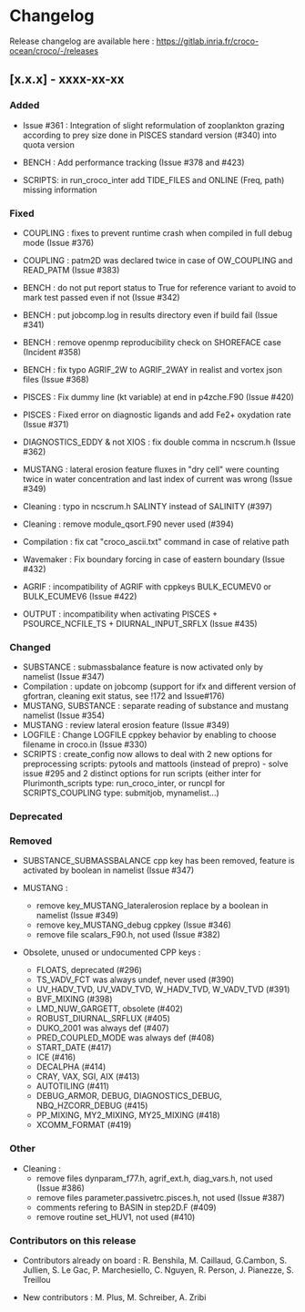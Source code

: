 # Changelog

Release changelog are available here : https://gitlab.inria.fr/croco-ocean/croco/-/releases

## [x.x.x] - xxxx-xx-xx

### Added
- Issue #361 : Integration of slight reformulation of zooplankton grazing 
  according to prey size done in PISCES standard version (#340) into quota version

- BENCH : Add performance tracking (Issue #378 and #423)

- SCRIPTS: in run_croco_inter add TIDE_FILES and ONLINE (Freq, path) missing information 

### Fixed

- COUPLING : fixes to prevent runtime crash when compiled in full debug mode (Issue #376)
- COUPLING : patm2D was declared twice in case of OW_COUPLING and READ_PATM (Issue #383)
- BENCH : do not put report status to True for reference variant to avoid
  to mark test passed even if not (Issue #342)
- BENCH : put jobcomp.log in results directory even if build fail (Issue #341)
- BENCH : remove openmp reproducibility check on SHOREFACE case (Incident #358)
- BENCH : fix typo AGRIF_2W to AGRIF_2WAY in realist and vortex json files (Issue #368)

- PISCES : Fix dummy line (kt variable) at end in p4zche.F90  (Issue #420)
- PISCES : Fixed error on diagnostic ligands and add Fe2+ oxydation rate (Issue #371)

- DIAGNOSTICS_EDDY & not XIOS : fix double comma in ncscrum.h (Issue #362)

- MUSTANG : lateral erosion feature fluxes in "dry cell" were counting twice in 
  water concentration and last index of current was wrong (Issue #349)

- Cleaning : typo in ncscrum.h SALINTY instead of SALINITY (#397)
- Cleaning : remove module_qsort.F90 never used            (#394)

- Compilation : fix cat "croco_ascii.txt" command in case of relative path

- Wavemaker : Fix boundary forcing in case of eastern boundary (Issue #432)

- AGRIF : incompatibility of AGRIF with cppkeys
  BULK_ECUMEV0 or BULK_ECUMEV6 (Issue #422)

- OUTPUT : incompatibility when activating 
  PISCES + PSOURCE_NCFILE_TS + DIURNAL_INPUT_SRFLX (Issue #435)

### Changed

- SUBSTANCE : submassbalance feature is now activated only by namelist
  (Issue #347)
- Compilation : update on jobcomp (support for ifx and different version of gfortran, 
  cleaning exit status, see !172 and Issue#176)
- MUSTANG, SUBSTANCE : separate reading of substance and mustang
  namelist (Issue #354)
- MUSTANG : review lateral erosion feature (Issue #349)
- LOGFILE : Change LOGFILE cppkey behavior by enabling to choose filename in
  croco.in (Issue #330)
- SCRIPTS : create_config now allows to deal with 2 new options for preprocessing scripts: 
            pytools and mattools (instead of prepro) - solve issue #295 
            and 2 distinct options for run scripts (either inter for Plurimonth_scripts type: 
            run_croco_inter, or runcpl for SCRIPTS_COUPLING type: submitjob, mynamelist...)

### Deprecated


### Removed


- SUBSTANCE_SUBMASSBALANCE cpp key has been removed, feature is activated 
  by boolean in namelist (Issue #347)
- MUSTANG : 
  - remove key_MUSTANG_lateralerosion replace by a boolean in 
    namelist (Issue #349)
  - remove key_MUSTANG_debug cppkey (Issue #346)
  - remove file scalars_F90.h, not used (Issue #382)

- Obsolete, unused or undocumented CPP keys : 
  - FLOATS, deprecated (#296)
  - TS_VADV_FCT was always undef, never used (#390)
  - UV_HADV_TVD, UV_VADV_TVD, W_HADV_TVD, W_VADV_TVD (#391)
  - BVF_MIXING (#398)
  - LMD_NUW_GARGETT, obsolete (#402)
  - ROBUST_DIURNAL_SRFLUX (#405)
  - DUKO_2001 was always def (#407)
  - PRED_COUPLED_MODE was always def (#408) 
  - START_DATE (#417)
  - ICE (#416)
  - DECALPHA (#414)
  - CRAY, VAX, SGI, AIX (#413)
  - AUTOTILING (#411)
  - DEBUG_ARMOR, DEBUG, DIAGNOSTICS_DEBUG, NBQ_HZCORR_DEBUG (#415)
  - PP_MIXING, MY2_MIXING, MY25_MIXING (#418)
  - XCOMM_FORMAT (#419)

### Other

- Cleaning :
  - remove files dynparam_f77.h, agrif_ext.h, diag_vars.h, not used (Issue #386)
  - remove files parameter.passivetrc.pisces.h, not used (Issue #387)
  - comments refering to BASIN in step2D.F (#409)
  - remove routine set_HUV1, not used (#410)


### Contributors on this release

- Contributors already on board : 
  R. Benshila, M. Caillaud, G.Cambon, S. Jullien, S. Le Gac, 
  P. Marchesiello, C. Nguyen, R. Person, J. Pianezze, S. Treillou

- New contributors : 
  M. Plus, M. Schreiber, A. Zribi  
